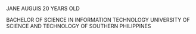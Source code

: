 JANE AUGUIS
20 YEARS OLD

BACHELOR OF SCIENCE IN INFORMATION TECHNOLOGY
UNIVERSITY OF SCIENCE AND TECHNOLOGY OF SOUTHERN PHILIPPINES
